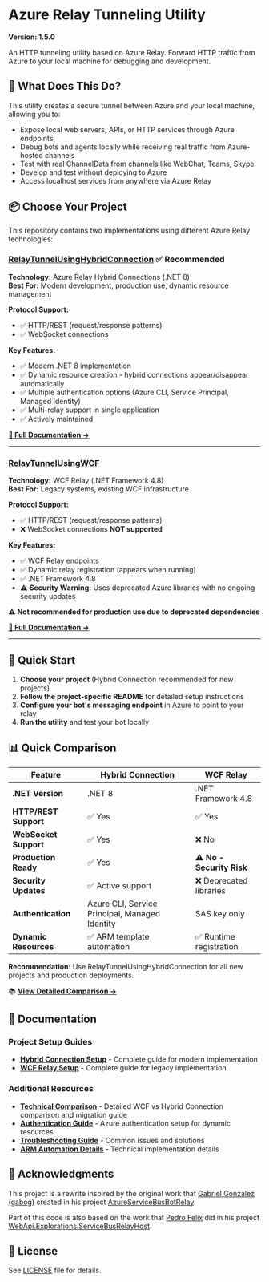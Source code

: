 # Azure Relay Tunneling Utility

**Version: 1.5.0**

An HTTP tunneling utility based on Azure Relay. Forward HTTP traffic from Azure to your local machine for debugging and development.

## 🎯 What Does This Do?

This utility creates a secure tunnel between Azure and your local machine, allowing you to:
- Expose local web servers, APIs, or HTTP services through Azure endpoints
- Debug bots and agents locally while receiving real traffic from Azure-hosted channels
- Test with real ChannelData from channels like WebChat, Teams, Skype
- Develop and test without deploying to Azure
- Access localhost services from anywhere via Azure Relay

## 📦 Choose Your Project

This repository contains two implementations using different Azure Relay technologies:

### [RelayTunnelUsingHybridConnection](Src/RelayTunnelUsingHybridConnection/README.md) ✅ **Recommended**
**Technology:** Azure Relay Hybrid Connections (.NET 8)  
**Best For:** Modern development, production use, dynamic resource management

**Protocol Support:**
- ✅ HTTP/REST (request/response patterns)
- ✅ WebSocket connections

**Key Features:**
- ✅ Modern .NET 8 implementation
- ✅ Dynamic resource creation - hybrid connections appear/disappear automatically
- ✅ Multiple authentication options (Azure CLI, Service Principal, Managed Identity)
- ✅ Multi-relay support in single application
- ✅ Actively maintained

**[📖 Full Documentation →](Src/RelayTunnelUsingHybridConnection/README.md)**

---

### [RelayTunnelUsingWCF](Src/RelayTunnelUsingWCF/README.md)
**Technology:** WCF Relay (.NET Framework 4.8)  
**Best For:** Legacy systems, existing WCF infrastructure

**Protocol Support:**
- ✅ HTTP/REST (request/response patterns)
- ❌ WebSocket connections **NOT supported**

**Key Features:**
- ✅ WCF Relay endpoints
- ✅ Dynamic relay registration (appears when running)
- ✅ .NET Framework 4.8
- ⚠️ **Security Warning:** Uses deprecated Azure libraries with no ongoing security updates

**⚠️ Not recommended for production use due to deprecated dependencies**

**[📖 Full Documentation →](Src/RelayTunnelUsingWCF/README.md)**

---

## 🚀 Quick Start

1. **Choose your project** (Hybrid Connection recommended for new projects)
2. **Follow the project-specific README** for detailed setup instructions
3. **Configure your bot's messaging endpoint** in Azure to point to your relay
4. **Run the utility** and test your bot locally

## 📊 Quick Comparison

| Feature | Hybrid Connection | WCF Relay |
|---------|------------------|-----------|
| **.NET Version** | .NET 8 | .NET Framework 4.8 |
| **HTTP/REST Support** | ✅ Yes | ✅ Yes |
| **WebSocket Support** | ✅ Yes | ❌ No |
| **Production Ready** | ✅ Yes | ⚠️ **No - Security Risk** |
| **Security Updates** | ✅ Active support | ❌ Deprecated libraries |
| **Authentication** | Azure CLI, Service Principal, Managed Identity | SAS key only |
| **Dynamic Resources** | ✅ ARM template automation | ✅ Runtime registration |

**Recommendation:** Use RelayTunnelUsingHybridConnection for all new projects and production deployments.

📚 **[View Detailed Comparison →](docs/COMPARISON.md)**

## 📖 Documentation

### Project Setup Guides
- **[Hybrid Connection Setup](Src/RelayTunnelUsingHybridConnection/README.md)** - Complete guide for modern implementation
- **[WCF Relay Setup](Src/RelayTunnelUsingWCF/README.md)** - Complete guide for legacy implementation

### Additional Resources
- **[Technical Comparison](docs/COMPARISON.md)** - Detailed WCF vs Hybrid Connection comparison and migration guide
- **[Authentication Guide](docs/AUTHENTICATION.md)** - Azure authentication setup for dynamic resources
- **[Troubleshooting Guide](docs/TROUBLESHOOTING.md)** - Common issues and solutions
- **[ARM Automation Details](Src/RelayTunnelUsingHybridConnection/README_ARM_AUTOMATION.md)** - Technical implementation details

## 🙏 Acknowledgments

This project is a rewrite inspired by the original work that [Gabriel Gonzalez (gabog)](https://github.com/gabog) created in his project [AzureServiceBusBotRelay](https://github.com/gabog/AzureServiceBusBotRelay).

Part of this code is also based on the work that [Pedro Felix](https://github.com/pmhsfelix) did in his project [WebApi.Explorations.ServiceBusRelayHost](https://github.com/pmhsfelix/WebApi.Explorations.ServiceBusRelayHost).

## 📝 License

See [LICENSE](LICENSE) file for details.
